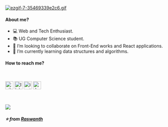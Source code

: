 [![ezgif-7-35469339e2c6.gif](https://s1.gifyu.com/images/ezgif-7-35469339e2c6.gif)](https://gifyu.com/image/6QPt)
<br>

#### About me?
- :computer:  Web and Tech Enthusiast.
- :books:  UG Computer Science student.
- :raised_hands: I’m looking to collaborate on Front-End works and React applications.
- :memo: I’m currently learning data structures and algorithms.  

#### How to reach me?
<br> 

[<img src='https://cdn.jsdelivr.net/npm/simple-icons@3.0.1/icons/telegram.svg' alt='github' height='25'>](https://t.me/rachoo_8)  [<img src='https://cdn.jsdelivr.net/npm/simple-icons@3.0.1/icons/linkedin.svg' alt='linkedin' height='25'>](https://www.linkedin.com/in/raswanth-rajangam-4564a41aa/)  [<img src='https://cdn.jsdelivr.net/npm/simple-icons@3.0.1/icons/instagram.svg' alt='instagram' height='25'>](https://www.instagram.com/__raswanth__8/) [<img src='https://cdn.jsdelivr.net/npm/simple-icons@3.0.1/icons/dev-dot-to.svg' alt='dev' height='25'>](https://dev.to/raswanth8)

<br>

![](https://komarev.com/ghpvc/?username=Raswanth8&color=brightgreen&style=flat-square)


##### :star: from <a href="https://github.com/Raswanth8">Raswanth</a>
